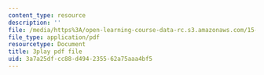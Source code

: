 ```yaml
---
content_type: resource
description: ''
file: /media/https%3A/open-learning-course-data-rc.s3.amazonaws.com/15-071-the-analytics-edge-spring-2017/3a7a25dfcc88d494235562a75aaa4bf5_pj_Ro7sFpUE.pdf
file_type: application/pdf
resourcetype: Document
title: 3play pdf file
uid: 3a7a25df-cc88-d494-2355-62a75aaa4bf5
---
```

